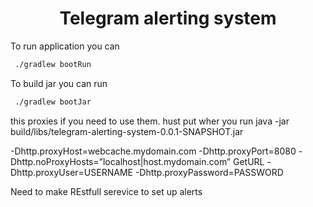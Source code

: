 <div align="center">
    <h1>Telegram alerting system</h1>
</div>

To run application you can
```sh
 ./gradlew bootRun
```
To build jar you can run

```sh
 ./gradlew bootJar
```

this proxies if you need to use them. hust put wher you run java -jar build/libs/telegram-alerting-system-0.0.1-SNAPSHOT.jar  

-Dhttp.proxyHost=webcache.mydomain.com 
-Dhttp.proxyPort=8080
-Dhttp.noProxyHosts=”localhost|host.mydomain.com” GetURL
-Dhttp.proxyUser=USERNAME
-Dhttp.proxyPassword=PASSWORD


Need to make REstfull serevice to set up alerts